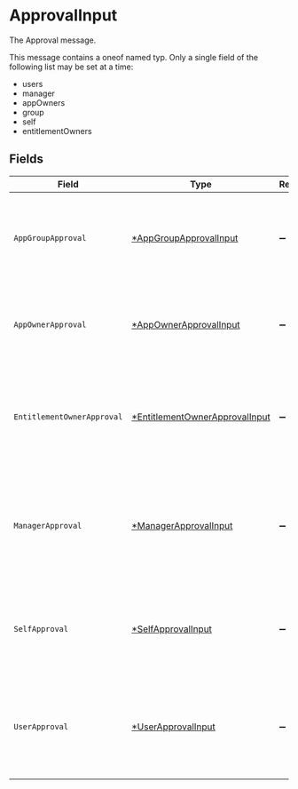 # ApprovalInput

The Approval message.

This message contains a oneof named typ. Only a single field of the following list may be set at a time:
  - users
  - manager
  - appOwners
  - group
  - self
  - entitlementOwners



## Fields

| Field                                                                                                                                           | Type                                                                                                                                            | Required                                                                                                                                        | Description                                                                                                                                     |
| ----------------------------------------------------------------------------------------------------------------------------------------------- | ----------------------------------------------------------------------------------------------------------------------------------------------- | ----------------------------------------------------------------------------------------------------------------------------------------------- | ----------------------------------------------------------------------------------------------------------------------------------------------- |
| `AppGroupApproval`                                                                                                                              | [*AppGroupApprovalInput](../../models/shared/appgroupapprovalinput.md)                                                                          | :heavy_minus_sign:                                                                                                                              | The AppGroupApproval object provides the configuration for setting a group as the approvers of an approval policy step.                         |
| `AppOwnerApproval`                                                                                                                              | [*AppOwnerApprovalInput](../../models/shared/appownerapprovalinput.md)                                                                          | :heavy_minus_sign:                                                                                                                              | App owner approval provides the configuration for an approval step when the app owner is the target.                                            |
| `EntitlementOwnerApproval`                                                                                                                      | [*EntitlementOwnerApprovalInput](../../models/shared/entitlementownerapprovalinput.md)                                                          | :heavy_minus_sign:                                                                                                                              | The entitlement owner approval allows configuration of the approval step when the target approvers are the entitlement owners.                  |
| `ManagerApproval`                                                                                                                               | [*ManagerApprovalInput](../../models/shared/managerapprovalinput.md)                                                                            | :heavy_minus_sign:                                                                                                                              | The manager approval object provides configuration options for approval when the target of the approval is the manager of the user in the task. |
| `SelfApproval`                                                                                                                                  | [*SelfApprovalInput](../../models/shared/selfapprovalinput.md)                                                                                  | :heavy_minus_sign:                                                                                                                              | The self approval object describes the configuration of a policy step that needs to be approved by the target of the request.                   |
| `UserApproval`                                                                                                                                  | [*UserApprovalInput](../../models/shared/userapprovalinput.md)                                                                                  | :heavy_minus_sign:                                                                                                                              | The user approval object describes the approval configuration of a policy step that needs to be approved by a specific list of users.           |